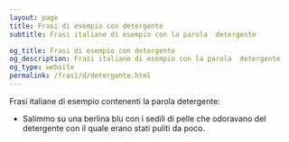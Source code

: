 ```yaml
---
layout: page
title: Frasi di esempio con detergente 
subtitle: Frasi italiane di esempio con la parola  detergente

og_title: Frasi di esempio con detergente 
og_description: Frasi italiane di esempio con la parola  detergente
og_type: website
permalink: /frasi/d/detergente.html
---
```


Frasi italiane di esempio contenenti la parola detergente:


- Salimmo su una berlina blu con i sedili di pelle che odoravano del detergente con il quale erano stati puliti da poco.
